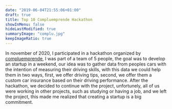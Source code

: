 ```yaml
---
date: "2019-06-04T21:55:06+01:00"
draft: true
title: Top 10 Compluemprende Hackathon
showInMenu: false
hideLastModified: true
summaryImage: "complu.jpg"
keepImageRatio: true
---
```


In november of 2020, I participated in a hackathon organized by [compluemprende](https://www.ucm.es/compluemprende),
I was part of a team of 5 people, the goal was to develop an startup in a weekend, our idea was to gather
data from peoples cars with the intention of measuring their driving skills, with this data we could help them in two ways, first,
we offer driving tips, second, we offer them a custom car insurance based on their driving performance. After the hackathon, we decided to continue with the project,
unfortunely, all of us were working in other projects, such as studying or having a job, and we left the project, this made me realized that creating a startup is a big commitment.